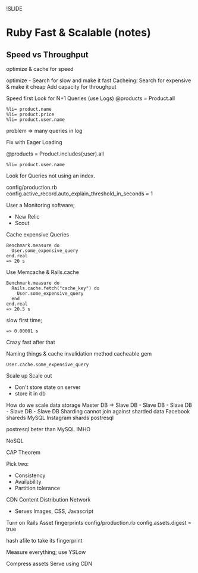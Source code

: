 !SLIDE

# Ruby Fast & Scalable (notes)

## Speed vs Throughput
optimize & cache for speed

optimize - Search for slow and make it fast
Cacheing: Search for expensive & make it cheap
Add capacity for throughput

Speed first
Look for N+1 Queries (use Logs)
@products = Product.all

    %li= product.name
    %li= product.price
    %li= product.user.name

problem => many queries in log

Fix with Eager Loading

@products = Product.includes(:user).all

    %li= product.user.name

Look for Queries not using an index.

config/production.rb
config.active_record.auto_explain_threshold_in_seconds = 1

User a Monitoring software;

- New Relic
- Scout

Cache expensive Queries

    Benchmark.measure do
      User.some_expensive_query
    end.real
    => 20 s

Use Memcache & Rails.cache

    Benchmark.measure do
      Rails.cache.fetch("cache_key") do
        User.some_expensive_query
      end
    end.real
    => 20.5 s

slow first time;

    => 0.00001 s

Crazy fast after that

Naming things & cache invalidation
method cacheable gem

    User.cache.some_expensive_query

Scale up 
Scale out
- Don't store state on server
- store it in db

How do we scale data storage
Master DB ->
Slave DB - Slave DB - Slave DB - Slave DB - Slave DB 
Sharding
  cannot join against sharded data
Facebook shareds MySQL
Instagram  shards postresql

postresql beter than MySQL IMHO

NoSQL

CAP Theorem 

Pick two:

- Consistency
- Availability
- Partition tolerance

CDN 
Content Distribution Network
- Serves Images, CSS, Javascript

Turn on Rails Asset fingerprints
config/production.rb
    config.assets.digest = true

hash afile to take its fingerprint

Measure everything;
use YSLow

Compress assets
Serve using CDN
